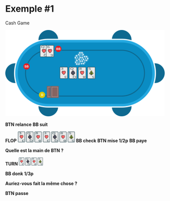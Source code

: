 # Exemple #1

Cash Game

![](../img/pkr/2018-07-30-donk-turn.svg)

**BTN relance**
**BB suit**

**FLOP**
<img src="../img/pkr/2018-07-30-donk-turn-flop.png" width="15%" height="15%" />
<img src="../img/pkr/2018-07-30-donk-turn-turn.png" width="20%" height="20%" />
**BB check**
**BTN mise 1/2p**
**BB paye**

**Quelle est la main de BTN ?**

**TURN**
<img src="../img/pkr/2018-07-30-donk-turn-turn.png" width="15%" height="15%" />

**BB donk 1/3p**

**Auriez-vous fait la même chose ?**

**BTN passe**
<!--stackedit_data:
eyJoaXN0b3J5IjpbLTg4NTU3NzQ3NywtMzM5NjEwODY1LC04Mj
A2NDYxNTksNTU2NDgxMTc1XX0=
-->